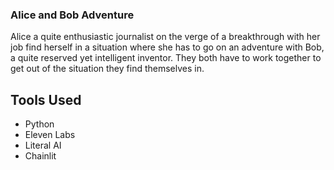 ### Alice and Bob Adventure

Alice a quite enthusiastic journalist on the verge of a breakthrough with her job find herself in a situation where she has to go on an adventure with Bob, a quite reserved yet intelligent inventor. They both have to work together to get out of the situation they find themselves in.

## Tools Used
- Python
- Eleven Labs
- Literal AI
- Chainlit
